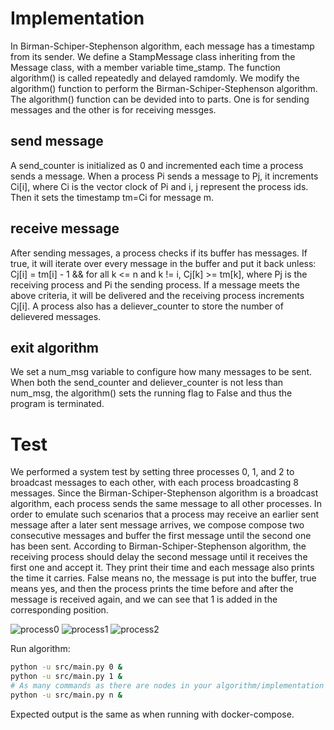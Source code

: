 # Implementation
In Birman-Schiper-Stephenson algorithm, each message has a timestamp from its sender. We define a StampMessage class inheriting from the Message class, with a member variable time_stamp. The function algorithm() is called repeatedly and delayed ramdomly. We modify the algorithm() function to perform the Birman-Schiper-Stephenson algorithm. The algorithm() function can be devided into to parts. One is for sending messages and the other is for receiving messges.

## send message
A send_counter is initialized as 0 and incremented each time a process sends a message. When a process Pi sends a message to Pj, it increments Ci[i], where Ci is the vector clock of Pi and i, j represent the process ids. Then it sets the timestamp tm=Ci for message m.

## receive message
After sending messages, a process checks if its buffer has messages. If true, it will iterate over every message in the buffer and put it back unless:
Cj[i] = tm[i] - 1  &&   for all k <= n and k != i, Cj[k] >= tm[k],
where Pj is the receiving process and Pi the sending process. If a message meets the above criteria, it will be delivered and the receiving process increments Cj[i]. A process also has a deliever_counter to store the number of delievered messages. 

## exit algorithm
We set a num_msg variable to configure how many messages to be sent. When both the send_counter and deliever_counter is not less than num_msg, the algorithm() sets the running flag to False and thus the program is terminated. 


# Test
We performed a system test by setting three processes 0, 1, and 2 to broadcast messages to each other, with each process broadcasting 8 messages. Since the Birman-Schiper-Stephenson algorithm is a broadcast algorithm, each process sends the same message to all other processes. In order to emulate such scenarios that a process may receive an earlier sent message after a later sent message arrives, we compose compose two consecutive messages and buffer the first message until the second one has been sent. According to Birman-Schiper-Stephenson algorithm, the receiving process should delay the second message until it receives the first one and accept it. They print their time and each message also prints the time it carries. False means no, the message is put into the buffer, true means yes, and then the process prints the time before and after the message is received again, and we can see that 1 is added in the corresponding position.

![process0](process0.png)
![process1](process1.png)
![process2](process2.png)

Run algorithm:
```bash
python -u src/main.py 0 &
python -u src/main.py 1 &
# As many commands as there are nodes in your algorithm/implementation
python -u src/main.py n &
```
Expected output is the same as when running with docker-compose.

